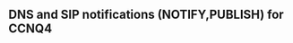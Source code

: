 DNS and SIP notifications (NOTIFY,PUBLISH) for CCNQ4
----------------------------------------------------
